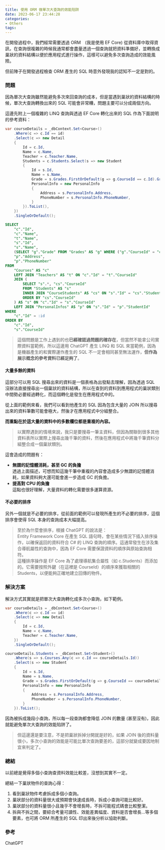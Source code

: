 ```yaml
---
title: 使用 ORM 做單次大查詢的效能陷阱
date: 2023-06-17 23:44:28
categories:
- Others
tags:
---
```


在開發過程中，我們經常需要透過 ORM　(我是使用 EF Core) 從資料庫中取得資訊，在查詢很複雜的時候我通常都會盡量透過一個查詢就把資料準備好，並轉換成巢狀的資料結構以便於應用程式進行操作，這樣可以避免多次查詢造成的效能風險。　　

但前陣子在開發過程檢查 ORM 產生的 SQL 時意外發現我的認知不一定是對的。  

<!--more-->

### 問題
因為單次大查詢雖然能避免多次來回查詢的成本，但是當遇到巢狀的資料結構的時候，單次大查詢轉換出來的 SQL 可能會非常糟，問題主要可以分成兩個方向。

這邊先附上一個複雜的 LINQ 查詢與透過 EF Core 轉化出來的 SQL 作為下面說明的參考資料：

``` csharp
var courseDetails = _dbContext.Set<Course>()
    .Where(c => c.Id == id)
    .Select(c => new Detail
    {
        Id = c.Id,
        Name = c.Name,
        Teacher = c.Teacher.Name,
        Students = c.Students.Select(s => new Student
        {
            Id = s.Id,
            Name = s.Name,
            Grade = s.Grades.FirstOrDefault(g => g.CourseId == c.Id).Grade,
            PersonalInfo = new PersonalInfo
            {
                Address = s.PersonalInfo.Address,
                PhoneNumber = s.PersonalInfo.PhoneNumber,
            }
        }).ToList(),
    })
    .SingleOrDefault();
```

``` sql
SELECT 
    "c"."Id", 
    "c"."Name", 
    "t"."Name", 
    "s"."Id", 
    "s"."Name", 
    (SELECT "g"."Grade" FROM "Grades" AS "g" WHERE ("g"."CourseId" = "c"."Id") AND ("g"."StudentId" = "s"."Id") FETCH FIRST ROW ONLY),
    "p"."Address", 
    "p"."PhoneNumber"
FROM 
    "Courses" AS "c" 
    LEFT JOIN "Teachers" AS "t" ON "c"."Id" = "t"."CourseId"
    JOIN (
        SELECT "s".*, "cs"."CourseId" 
        FROM "Students" AS "s"
        INNER JOIN "CourseStudents" AS "cs" ON "s"."Id" = "cs"."StudentId"
        ORDER BY "cs"."CourseId"
    ) AS "s" ON "c"."Id" = "s"."CourseId"
    LEFT JOIN "PersonalInfos" AS "p" ON "s"."Id" = "p"."StudentId"
WHERE 
    "c"."Id" = :id
ORDER BY 
    "c"."Id", 
    "s"."CourseId"
```

> 這個問題是工作上遇到的也**已經確認過問題的確存在**，但當然不能拿公司實際資料當範例，所以這邊用 ChatGPT 產生 LINQ 和 SQL 來當範例，因為是機器產生的和實際運作產生的 SQL 不一定會相同甚至無法運作，**但作為展示概念的參考資料已經足夠了**。

#### 大量多餘的資料
這部分可以用 SQL 搜尋出來的資料是一個表格為出發點去理解，因為透過 SQL 沒辦法直接搜尋出一個巢狀的資料結構，所以在查到的資料到應用程式的巢狀類別中間勢必要經過轉化，而這個轉化是發生在應用程式中的。  

從上面的範例來看，我們可以看到他產生的 SQL 因為包含大量的 JOIN 所以搜尋出來的資料筆數可能會極大，然後才在應用程式中分組整合。

**而重點在於這大量的資料中的多數欄位都是重複的內容。**  

> 以實際遇到的情境來說，我只是要搜尋一筆主資料，但因為關聯到很多其他資料表所以實際上搜尋出幾千筆的資料，然後在應用程式中將幾千筆資料分組整合成一個巢狀類別。  

這會造成的問題有：  
+ **無謂的記憶體消耗，甚至 GC 的負擔**  
透過上面描述，可想而知這幾千筆中重複的內容會造成多少無謂的記憶體消耗，如果資料夠大還可能會進一步造成 GC 的負擔。
+ **提高對 CPU 的負擔**  
這點也很好理解，大量資料的轉化需要很多運算資源。

#### 不必要的排序
另外一個就是不必要的排序，從前面的範例可以發現所產生的不必要的排序，這個排序會使得 SQL 本身的查詢成本大幅提高。  

> 至於為什麼會排序，根據 ChatGPT 的說法是：  
> Entity Framework Core 在產生 SQL 語句時，會在某些情況下插入排序操作，以確保返回的資料符合 C# 的 LINQ 查詢的順序。這通常發生在涉及集合導航屬性的查詢中，因為 EF Core 需要保證資料的順序與原始查詢相符。  
> 這種排序操作是 EF Core 為了處理導航集合屬性（如 c.Students）而添加的。它需要按照外鍵（在這裡是 CourseId）的順序來獲取相關的 Students，以便能夠正確地建立回傳的物件。

### 解決方案
解決方式其實就是把單次大查詢轉化成多次小查詢，如下範例。

``` csharp
var courseDetails = _dbContext.Set<Course>()
    .Where(c => c.Id == id)
    .Select(c => new Detail
    {
        Id = c.Id,
        Name = c.Name,
        Teacher = c.Teacher.Name,
    })
    .SingleOrDefault();

courseDetails.Students = _dbContext.Set<Student>()
    .Where(s => s.Courses.Any(c => c.Id == courseDetails.Id))
    .Select(s => new Student
    {
        Id = s.Id,
        Name = s.Name,
        Grade = s.Grades.FirstOrDefault(g => g.CourseId == courseDetails.Id).Grade,
        PersonalInfo = new PersonalInfo
        {
            Address = s.PersonalInfo.Address,
            PhoneNumber = s.PersonalInfo.PhoneNumber,
        }
    }).ToList();
``` 

因為被拆成幾段小查詢，所以每一段查詢都會降低 JOIN 的數量 (甚至沒有)，因此就能避免單次大查詢的效能陷阱了。

> 但這邊還是要注意，不是把巢狀拆掉分開就是好的，如果 JOIN 後的資料量很小，多次小查詢的效能是可能比單次查詢要差的，這部分就變成要因地制宜來判定了。

### 總結
以前總是覺得多個小查詢查資料效能比較差，沒想到其實不一定。  

總結一下巢狀物件的查詢心得：  
1. 看到巢狀物件考慮拆成多個小查詢。
2. 巢狀部分的資料量很大或預期會快速成長時，拆成小查詢可能比較好。
3. 巢狀部分的資料量很小且幾乎不會增長時，不拆可能程式碼會比較整潔。
4. 拆與不拆之間，要綜合考量可讀性、效能差異幅度、資料是否會增長...等多個要素，也可將 ORM 所產生的 SQL 印出來後分析以協助判斷。

### 參考
ChatGPT